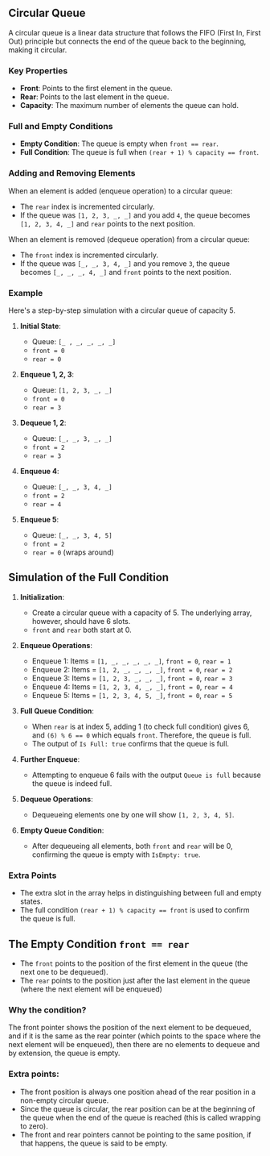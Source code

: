 ## Circular Queue

A circular queue is a linear data structure that follows the FIFO (First In, First Out) principle but connects the end of the queue back to the beginning, making it circular. 

### Key Properties

- **Front**: Points to the first element in the queue.
- **Rear**: Points to the last element in the queue.
- **Capacity**: The maximum number of elements the queue can hold.

### Full and Empty Conditions

- **Empty Condition**: The queue is empty when `front == rear`.
- **Full Condition**: The queue is full when `(rear + 1) % capacity == front`.

### Adding and Removing Elements

When an element is added (enqueue operation) to a circular queue:
- The `rear` index is incremented circularly.
- If the queue was `[1, 2, 3, _, _]` and you add `4`, the queue becomes `[1, 2, 3, 4, _]` and `rear` points to the next position.

When an element is removed (dequeue operation) from a circular queue:
- The `front` index is incremented circularly.
- If the queue was `[_, _, 3, 4, _]` and you remove `3`, the queue becomes `[_, _, _, 4, _]` and `front` points to the next position.

### Example

Here's a step-by-step simulation with a circular queue of capacity 5.

1. **Initial State**:
   - Queue: `[_ , _, _, _, _]`
   - `front = 0`
   - `rear = 0`

2. **Enqueue 1, 2, 3**:
   - Queue: `[1, 2, 3, _, _]`
   - `front = 0`
   - `rear = 3`

3. **Dequeue 1, 2**:
   - Queue: `[_, _, 3, _, _]`
   - `front = 2`
   - `rear = 3`

4. **Enqueue 4**:
   - Queue: `[_, _, 3, 4, _]`
   - `front = 2`
   - `rear = 4`

5. **Enqueue 5**:
   - Queue: `[_, _, 3, 4, 5]`
   - `front = 2`
   - `rear = 0` (wraps around)

 ## Simulation of the Full Condition

1. **Initialization**:
   - Create a circular queue with a capacity of 5. The underlying array, however, should have 6 slots. 
   - `front` and `rear` both start at 0.

2. **Enqueue Operations**:
   - Enqueue 1: Items = `[1, _, _, _, _, _]`, `front = 0`, `rear = 1`
   - Enqueue 2: Items = `[1, 2, _, _, _, _]`, `front = 0`, `rear = 2`
   - Enqueue 3: Items = `[1, 2, 3, _, _, _]`, `front = 0`, `rear = 3`
   - Enqueue 4: Items = `[1, 2, 3, 4, _, _]`, `front = 0`, `rear = 4`
   - Enqueue 5: Items = `[1, 2, 3, 4, 5, _]`, `front = 0`, `rear = 5`

3. **Full Queue Condition**:
   - When `rear` is at index 5, adding 1 (to check full condition) gives 6, and `(6) % 6 == 0` which equals `front`. Therefore, the queue is full.
   - The output of `Is Full: true` confirms that the queue is full.

4. **Further Enqueue**:
   - Attempting to enqueue 6 fails with the output `Queue is full` because the queue is indeed full.

5. **Dequeue Operations**:
   - Dequeueing elements one by one will show `[1, 2, 3, 4, 5]`.

6. **Empty Queue Condition**:
   - After dequeueing all elements, both `front` and `rear` will be 0, confirming the queue is empty with `IsEmpty: true`.

### Extra Points

- The extra slot in the array helps in distinguishing between full and empty states.
- The full condition `(rear + 1) % capacity == front` is used to confirm the queue is full.

## The Empty Condition `front == rear`

- The `front` points to the position of the first element in the queue (the next one to be dequeued).
- The `rear` points to the position just after the last element in the queue (where the next element will be enqueued)

### Why the condition?

The front pointer shows the position of the next element to be dequeued, and if it is the same as the rear pointer (which points to the space where the next element will be enqueued), then there are no elements to dequeue and by extension, the queue is empty.

### Extra points:
- The front position is always one position ahead of the rear position in a non-empty circular queue.
- Since the queue is circular, the rear position can be at the beginning of the queue when the end of the queue is reached (this is called wrapping to zero).
- The front and rear pointers cannot be pointing to the same position, if that happens, the queue is said to be empty.